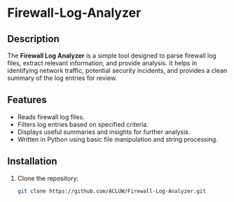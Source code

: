 # Firewall-Log-Analyzer

## Description
The **Firewall Log Analyzer** is a simple tool designed to parse firewall log files, extract relevant information, and provide analysis. It helps in identifying network traffic, potential security incidents, and provides a clean summary of the log entries for review.

## Features
- Reads firewall log files.
- Filters log entries based on specified criteria.
- Displays useful summaries and insights for further analysis.
- Written in Python using basic file manipulation and string processing.

## Installation

1. Clone the repository:
   ```bash
   git clone https://github.com/ACLUW/Firewall-Log-Analyzer.git

